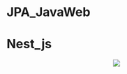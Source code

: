 # JPA_JavaWeb

# Nest_js
<p align="center">
  <a href="http://nestjs.com/" target="blank"><img src="https://www.google.com/url?sa=i&url=https%3A%2F%2Fmemorynotfound.com%2Fjpa-entitymanager-example%2F&psig=AOvVaw326Ymp0YmadCkc0BIDdOWF&ust=1613404158907000&source=images&cd=vfe&ved=0CAIQjRxqFwoTCPDCx4fd6e4CFQAAAAAdAAAAABAE" /></a>
</p>
